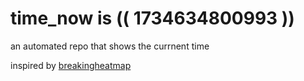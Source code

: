 # time_now is (( 1734634800993 ))

an automated repo that shows the currnent time

inspired by [breakingheatmap](https://github.com/breakingheatmap/breakingheatmap)